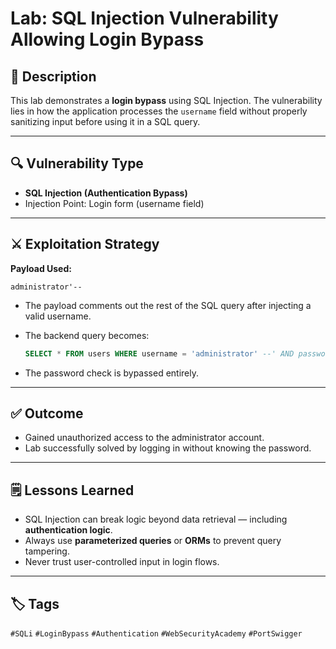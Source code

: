 # Lab: SQL Injection Vulnerability Allowing Login Bypass



## 🧠 Description

This lab demonstrates a **login bypass** using SQL Injection. The vulnerability lies in how the application processes the `username` field without properly sanitizing input before using it in a SQL query.

---

## 🔍 Vulnerability Type

* **SQL Injection (Authentication Bypass)**
* Injection Point: Login form (username field)

---

## ⚔️ Exploitation Strategy

**Payload Used:**

```
administrator'--
```

* The payload comments out the rest of the SQL query after injecting a valid username.
* The backend query becomes:

  ```sql
  SELECT * FROM users WHERE username = 'administrator' --' AND password = 'xyz'
  ```
* The password check is bypassed entirely.

---

## ✅ Outcome

* Gained unauthorized access to the administrator account.
* Lab successfully solved by logging in without knowing the password.

---

## 🗒️ Lessons Learned

* SQL Injection can break logic beyond data retrieval — including **authentication logic**.
* Always use **parameterized queries** or **ORMs** to prevent query tampering.
* Never trust user-controlled input in login flows.

---

## 🏷️ Tags

`#SQLi` `#LoginBypass` `#Authentication` `#WebSecurityAcademy` `#PortSwigger`
